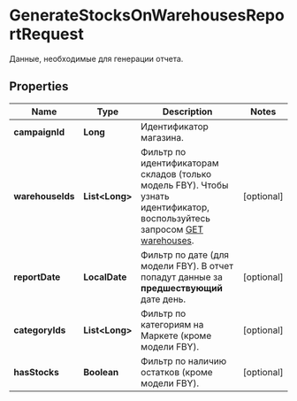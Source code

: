 

# GenerateStocksOnWarehousesReportRequest

Данные, необходимые для генерации отчета. 

## Properties

| Name | Type | Description | Notes |
|------------ | ------------- | ------------- | -------------|
|**campaignId** | **Long** | Идентификатор магазина. |  |
|**warehouseIds** | **List&lt;Long&gt;** | Фильтр по идентификаторам складов (только модель FBY). Чтобы узнать идентификатор, воспользуйтесь запросом [GET warehouses](../../reference/warehouses/getFulfillmentWarehouses.md). |  [optional] |
|**reportDate** | **LocalDate** | Фильтр по дате (для модели FBY). В отчет попадут данные за **предшествующий** дате день. |  [optional] |
|**categoryIds** | **List&lt;Long&gt;** | Фильтр по категориям на Маркете (кроме модели FBY). |  [optional] |
|**hasStocks** | **Boolean** | Фильтр по наличию остатков (кроме модели FBY). |  [optional] |



